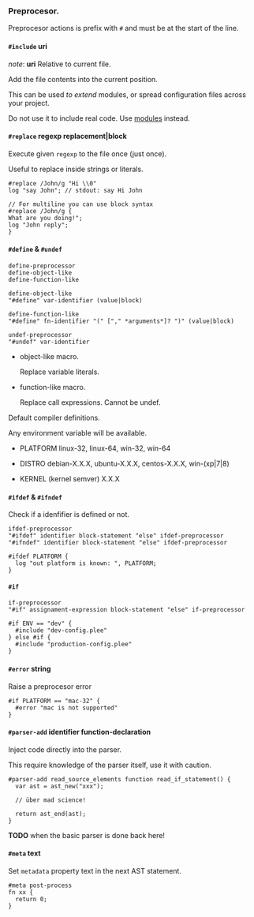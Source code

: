 ### Preprocesor.

Preprocesor actions is prefix with `#` and must be at the start of the line.

####  `#include` **uri**

*note*: **uri** Relative to current file.

Add the file contents into the current position.

This can be used *to extend* modules, or spread configuration files across your project.

Do not use it to include real code. Use [modules](#modules) instead.

#### `#replace` **regexp** **replacement|block**

Execute given `regexp` to the file once (just once).

Useful to replace inside strings or literals.

```
#replace /John/g "Hi \\0"
log "say John"; // stdout: say Hi John

// For multiline you can use block syntax
#replace /John/g {
What are you doing!";
log "John reply";
}
```

#### `#define` & `#undef`

```syntax
define-preprocessor
define-object-like
define-function-like

define-object-like
"#define" var-identifier (value|block)

define-function-like
"#define" fn-identifier "(" ["," *arguments*]? ")" (value|block)

undef-preprocessor
"#undef" var-identifier
```

* object-like macro.

  Replace variable literals.

* function-like macro.

  Replace call expressions.
  Cannot be undef.

Default compiler definitions.

Any environment variable will be available.

* PLATFORM
  linux-32, linux-64, win-32, win-64

* DISTRO
  debian-X.X.X, ubuntu-X.X.X, centos-X.X.X, win-(xp|7|8)

* KERNEL (kernel semver)
  X.X.X

#### `#ifdef` & `#ifndef`

Check if a idenfifier is defined or not.

```syntax
ifdef-preprocessor
"#ifdef" identifier block-statement "else" ifdef-preprocessor
"#ifndef" identifier block-statement "else" ifdef-preprocessor
```

```plee
#ifdef PLATFORM {
  log "out platform is known: ", PLATFORM;
}
```


#### `#if`

```syntax
if-preprocessor
"#if" assignament-expression block-statement "else" if-preprocessor
```

```plee
#if ENV == "dev" {
  #include "dev-config.plee"
} else #if {
  #include "production-config.plee"
}
```

#### `#error` string

Raise a preprocesor error

```
#if PLATFORM == "mac-32" {
  #error "mac is not supported"
}
```

#### `#parser-add` identifier function-declaration

Inject code directly into the parser.

This require knowledge of the parser itself, use it with caution.

```
#parser-add read_source_elements function read_if_statement() {
  var ast = ast_new("xxx");

  // über mad science!

  return ast_end(ast);
}
```

**TODO** when the basic parser is done back here!


#### `#meta` text

Set `metadata` property text in the next AST statement.

```plee
#meta post-process
fn xx {
  return 0;
}
```
